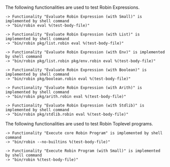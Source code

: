 The following functionalities are used to test Robin Expressions.

    -> Functionality "Evaluate Robin Expression (with Small)" is implemented by shell command
    -> "bin/robin eval %(test-body-file)"

    -> Functionality "Evaluate Robin Expression (with List)" is implemented by shell command
    -> "bin/robin pkg/list.robin eval %(test-body-file)"

    -> Functionality "Evaluate Robin Expression (with Env)" is implemented by shell command
    -> "bin/robin pkg/list.robin pkg/env.robin eval %(test-body-file)"

    -> Functionality "Evaluate Robin Expression (with Boolean)" is implemented by shell command
    -> "bin/robin pkg/boolean.robin eval %(test-body-file)"

    -> Functionality "Evaluate Robin Expression (with Arith)" is implemented by shell command
    -> "bin/robin pkg/arith.robin eval %(test-body-file)"

    -> Functionality "Evaluate Robin Expression (with Stdlib)" is implemented by shell command
    -> "bin/robin pkg/stdlib.robin eval %(test-body-file)"

The following functionalities are used to test Robin Toplevel programs.

    -> Functionality "Execute core Robin Program" is implemented by shell command
    -> "bin/robin --no-builtins %(test-body-file)"

    -> Functionality "Execute Robin Program (with Small)" is implemented by shell command
    -> "bin/robin %(test-body-file)"
